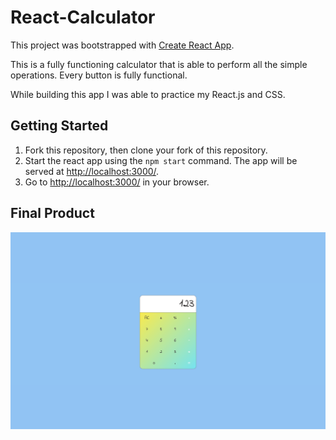 # React-Calculator

This project was bootstrapped with [Create React App](https://github.com/facebookincubator/create-react-app).

This is a fully functioning calculator that is able to perform all the simple operations. Every button is fully functional.

While building this app I was able to practice my React.js and CSS.

## Getting Started

1. Fork this repository, then clone your fork of this repository.
2. Start the react app using the `npm start` command. The app will be served at <http://localhost:3000/>.
4. Go to <http://localhost:3000/> in your browser.

## Final Product 
!["React Calculator"](https://github.com/mattwong59/my-calculator/blob/master/docs/react-calculator.png)